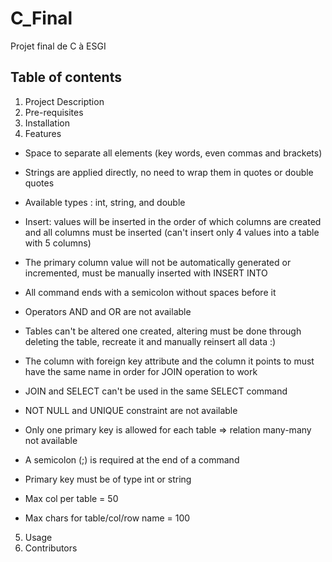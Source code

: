 # C_Final

Projet final de C à ESGI

## Table of contents

1. Project Description
2. Pre-requisites
3. Installation
4. Features

- Space to separate all elements (key words, even commas and brackets)
- Strings are applied directly, no need to wrap them in quotes or double quotes
- Available types : int, string, and double
- Insert: values will be inserted in the order of which columns are created and all columns must be inserted (can't insert only 4 values into a table with 5 columns)
- The primary column value will not be automatically generated or incremented, must be manually inserted with INSERT INTO
- All command ends with a semicolon without spaces before it
- Operators AND and OR are not available
- Tables can't be altered one created, altering must be done through deleting the table, recreate it and manually reinsert all data :)
- The column with foreign key attribute and the column it points to must have the same name in order for JOIN operation to work
- JOIN and SELECT can't be used in the same SELECT command
- NOT NULL and UNIQUE constraint are not available
- Only one primary key is allowed for each table => relation many-many not available
- A semicolon (;) is required at the end of a command
- Primary key must be of type int or string

- Max col per table = 50
- Max chars for table/col/row name = 100

5. Usage
6. Contributors
